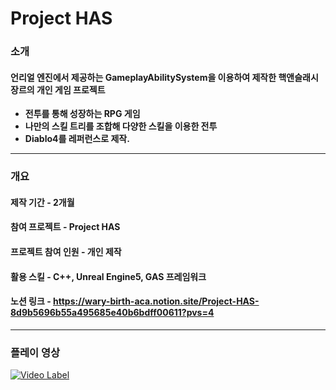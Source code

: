 # Project HAS

### 소개

#### 언리얼 엔진에서 제공하는 GameplayAbilitySystem을 이용하여 제작한 핵앤슬래시 장르의 개인 게임 프로젝트

- **전투를 통해 성장하는 RPG 게임**
- **나만의 스킬 트리를 조합해 다양한 스킬을 이용한 전투**
- **Diablo4를 레퍼런스로 제작.**
---
### 개요

#### 제작 기간 - 2개월

#### 참여 프로젝트 - Project HAS

#### 프로젝트 참여 인원 - 개인 제작

#### 활용 스킬 - C++, Unreal Engine5, GAS 프레임워크

#### 노션 링크 - https://wary-birth-aca.notion.site/Project-HAS-8d9b5696b55a495685e40b6bdff00611?pvs=4

---
### 플레이 영상
[![Video Label](http://img.youtube.com/vi/scsbTQn3Xc0/0.jpg)](https://youtu.be/scsbTQn3Xc0) 
